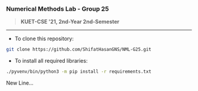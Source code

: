 ### Numerical Methods Lab - Group 25

> **KUET-CSE '21, 2nd-Year 2nd-Semester**

---

- To clone this repository:

```bash
git clone https://github.com/ShifatHasanGNS/NML-G25.git
```

- To install all required libraries:

```bash
./pyvenv/bin/python3 -m pip install -r requirements.txt
```

New Line...
